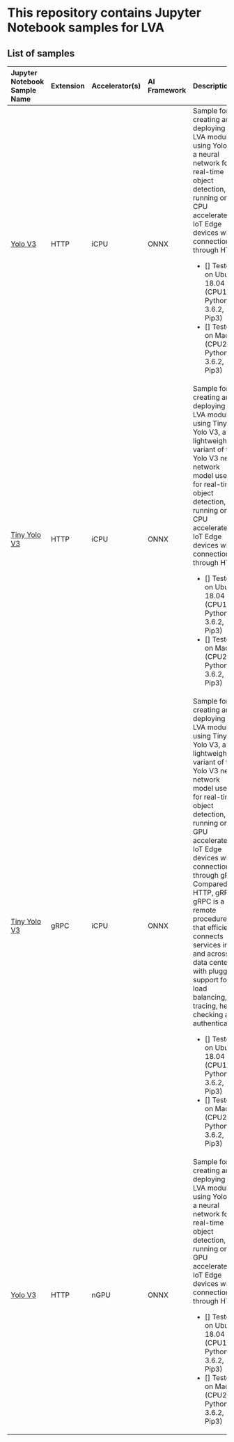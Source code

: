 # This repository contains Jupyter Notebook samples for LVA  

## List of samples

| Jupyter Notebook Sample Name                      | Extension | Accelerator(s)    | AI Framework  | Description   | 
|:---------------------------------                 |:---       |:---               |:--------      |:---           |
| [Yolo V3](yolov3-icpu-onnx/readme.md)             | HTTP      | iCPU              | ONNX          |  Sample for creating and deploying an LVA module using Yolo V3, a neural network for real-time object detection, running on CPU accelerated IoT Edge devices with connection through HTTP.<ul><li>[] Tested on Ubuntu 18.04 (CPU1, Python 3.6.2, Pip3)</li><li>[] Tested on MacOS (CPU2, Python 3.6.2, Pip3)</li></ul>              |
| [Tiny Yolo V3](tinyyolov3-icpu-onnx/readme.md)    | HTTP      | iCPU              | ONNX          |  Sample for creating and deploying an LVA module using Tiny Yolo V3, a lightweight variant of the Yolo V3 neural network model used for real-time object detection, running on CPU accelerated IoT Edge devices with connection through HTTP.<ul><li>[] Tested on Ubuntu 18.04 (CPU1, Python 3.6.2, Pip3)</li><li>[] Tested on MacOS (CPU2, Python 3.6.2, Pip3)</li></ul>              |
| [Tiny Yolo V3](http://aka.ms/)                    | gRPC      | iCPU              | ONNX          |  Sample for creating and deploying an LVA module using Tiny Yolo V3, a lightweight variant of the Yolo V3 neural network model used for real-time object detection, running on GPU accelerated IoT Edge devices with connection through gRPC. Compared to HTTP, gRPC. gRPC is a remote procedure call that efficiently connects services in and across data centers with pluggable support for load balancing, tracing, health checking and authentication.<ul><li>[] Tested on Ubuntu 18.04 (CPU1, Python 3.6.2, Pip3)</li><li>[] Tested on MacOS (CPU2, Python 3.6.2, Pip3)</li></ul>              |
| [Yolo V3](yolov3-ngpu-onnx/readme.md)             | HTTP      | nGPU              | ONNX          | Sample for creating and deploying an LVA module using Yolo V3, a neural network for real-time object detection, running on GPU accelerated IoT Edge devices with connection through HTTP.<ul><li>[] Tested on Ubuntu 18.04 (CPU1, Python 3.6.2, Pip3)</li><li>[] Tested on MacOS (CPU2, Python 3.6.2, Pip3)</li></ul>|

